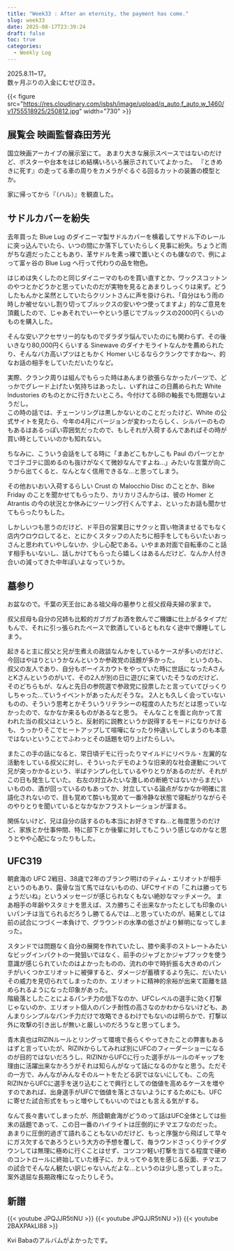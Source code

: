 ```yaml
---
title: "Week33 : After an eternity, the payment has come."
slug: week33
date: 2025-08-17T23:39:24
draft: false
toc: true
categories:
  - Weekly Log
---
```

2025.8.11~17。  
数ヶ月ぶりの入金にむせび泣き。

{{< figure src="https://res.cloudinary.com/isbsh/image/upload/q_auto,f_auto,w_1460/v1755518925/250812.jpg" width="730" >}}

<!--more-->

## 展覧会 映画監督森田芳光

国立映画アーカイブの展示室にて。
あまり大きな展示スペースではないのだけど、ポスターや台本をはじめ結構いろいろ展示されていてよかった。
『ときめきに死す』の走ってる車の周りをカメラがぐるぐる回るカットの装置の模型とか。

家に帰ってから『（ハル）』を観直した。

## サドルカバーを紛失

 去年買った Blue Lug のダイニーマ製サドルカバーを横着してサドル下のレールに突っ込んでいたら、いつの間にか落下していたらしく見事に紛失。ちょうど雨がちな週だったこともあり、革サドルを素っ裸で置いとくのも嫌なので、例によって富ヶ谷の Blue Lug へ行って代わりの品を物色。

はじめは失くしたのと同じダイニーマのものを買い直すとか、ワックスコットンのやつとかどうかと思っていたのだが実物を見るとあまりしっくりは来ず。どうしたもんかと呆然としていたらクリントさんに声を掛けられ、「自分はもう雨の時しか被せないし割り切ってブルックスの安いやつ使ってますよ」的なご意見を頂戴したので、じゃあそれでいーやという感じでブルックスの2000円くらいのものを購入した。

そんな安いアクセサリー的なものでダラダラ悩んでいたのにも関わらず、その後いきなり80,000円くらいする Sinewave のダイナモライトなんかを薦められたり、そんなバカ高いブツはともかく Homer いじるならクランクですかね～、的なお話の相手をしていただいたりなど。　  

実際、クランク周りは組んでもらった時はあんまり欲張らなかったパーツで、どっかでグレード上げたい気持ちはあったし、いずれはこの日薦められた White Industories のものとかに行きたいところ。今付けてるBBの軸長でも問題ないようだし。  
この時の話では、チェーンリングは黒しかないとのことだったけど、White の公式サイトを見たら、今年の4月にバージョンが変わったらしく、シルバーのものもあるはあるっぽい雰囲気だったので、もしそれが入荷するんであればその時が買い時としていいのかも知れない。

ちなみに、こういう会話をしてる時に「まあどこもかしこも Paul のパーツとかでゴテゴテに固めるのも抜けがなくて微妙なんですよね…」みたいな言葉が向こうから出てくると、なんとなく信用できるな…と思ってしまう。
 
その他おいおい入荷するらしい Crust の Malocchio Disc のこととか、Bike Friday のことを聞かせてもらったり、カリカリさんからは、彼の Homer とAtrantis の今の状況とか休みにツーリング行くんですよ、といったお話も聞かせてもらったりもした。

しかしいつも思うのだけど、ド平日の営業日にサクッと買い物済ませるでもなく店内ウロウロしてると、とにかくスタッフの人たちに相手をしてもらいたいおっさんと思われていやしないか、少し心配である。いやまあ対面で自転車のこと話す相手もいないし、話しかけてもらったら嬉しくはあるんだけど、なんか人付き合いの減ってきた中年ぽいよなっていうか。

## 墓参り

お盆なので。千葉の天王台にある祖父母の墓参りと叔父叔母夫婦の家まで。

叔父叔母も自分の兄姉も比較的ガブガブお酒を飲んでご機嫌に仕上がるタイプだもんで、それに引っ張られたペースで飲酒しているともれなく途中で爆睡してしまう。  

起きると主に叔父と兄が生煮えの政談なんかをしているケースが多いのだけど、今回はやはりというかなんというか参政党の話題が多かった。　　
というのも、叔父の友人であり、自分もボーイスカウトをやっていた時に世話になったAさんとKさんというのがいて、その2人が別の日に遊びに来ていたそうなのだけど、そのどちらもが、なんと先日の参院選で参政党に投票したと言っていてびっくりしちゃった…ていうイベントがあったんだそうな。
2人とも久しく会っていないものの、そういう思考とかそういうリテラシーの程度の人たちだとは思っていなかったので、なかなか来るものがあるなと思う。
そんなことを面と向かって言われた当の叔父はというと、反射的に説教というか説得するモードになりかけるも、うっかりそこでヒートアップして喧嘩になったり仲違いしてしまうのも本意ではないということでふわっとその話題を切り上げたらしい。

またこの手の話になると、常日頃デモに行ったりマイルドにリベラル・左翼的な活動をしている叔父に対し、そういったデモのような旧来的な社会運動について兄が突っかかるという、半ばテンプレ化しているやりとりがあるのだが、それがこの日も発生していた。
右左の対立みたいな激しめの断絶ではないからまだいいものの、酒が回っているのもあってか、対立している論点がなかなか明確に言語化されないので、目も覚めて酔いも覚めて一番冷静な状態で寝転がりながらそのやりとりを聞いているとなかなかフラストレーションが溜まる。

関係ないけど、兄は自分の話するのも本当にお好きですね…と毎度思うのだけど、家族とか仕事仲間、特に部下とか後輩に対してもこういう感じなのかなと思うとやや心配になったりもした。

## UFC319

朝倉海の UFC 2戦目、38歳で2年のブランク明けのティム・エリオットが相手というのもあり、露骨な当て馬ではないものの、UFCサイドの「これは勝ってちょうだいね」というメッセージが感じられなくもない絶妙なマッチメーク。
まあ相手の年齢やスタミナを思えば、スカ勝ちこそ出来なかったとしても印象のいいパンチは当てられるだろうし勝てるんでは…と思っていたのが、結果としては前の試合につづく一本負けで、グラウンドの水準の低さがより鮮明になってしまった。

スタンドでは問題なく自分の展開を作れていたし、膝や奥手のストレートみたいなビッグインパクトの一発狙いではなく、前手のジャブとかジャブフックを使う意識が感じられていたのはよかったものの、流れの中で時折振る大きめのパンチがいくつかエリオットに被弾すると、ダメージが蓄積するより先に、だいたいその威力を見切られてしまったのか、エリオットに精神的余裕が出来て距離を詰められるようになった印象があった。  
階級落としたことによるパンチ力の低下なのか、UFCレベルの選手に効く打撃じゃないのか、エリオット個人のパンチ耐性の高さなのかわからないけども、あんまりシンプルなパンチ力だけで攻略できるわけでもないのは明らかで、打撃以外に攻撃の引き出しが無いと厳しいのだろうなと思ってしまう。

青木真也はRIZINルールとリングって環境で長らくやってきたことの弊害もあるはずと言っていたが、RIZINからしてみれば別にUFCのフィーダーショーになるのが目的ではないだろうし、RIZINからUFCに行った選手がルールのギャップを理由に活躍出来なかろうがそれは知らんがなって話になるのかなと思う。ただその一方で、みんながみんなそのルートをたどる訳ではないにしても、この先RIZINからUFCに選手を送り込むことで興行としての価値を高めるケースを増やすのであれば、出身選手がUFCで価値を落とさないようにするためにも、UFCに寄せた試合形式をもっと増やしてもいいのではとも言える気がする。

なんて長々書いてしまったが、所詮朝倉海がどうのって話はUFC全体としては些末の話題であって、この日一番のハイライトは圧倒的にチマエフなのだった。
あまりに圧倒的過ぎて語れることもないのだけど、もっと序盤から飛ばして早々にガス欠するであろうという大方の予想を覆して、毎ラウンドさっくりテイクダウンしては無理に極めに行くことはせず、コツコツ軽い打撃を当てる程度で硬めのコントロールに終始していた様子に、かえってやる気を感じる反面、チマエフの試合でそんなん観たい訳じゃないんだよな…というのは少し思ってしまった。案外退屈な長期政権になったりしそう。

## 新譜

{{< youtube JPQJJR5tiNU >}} 
{{< youtube JPQJJR5tiNU >}} 
{{< youtube 2BAXPAkLl88 >}}

Kvi Babaのアルバムがよかったです。